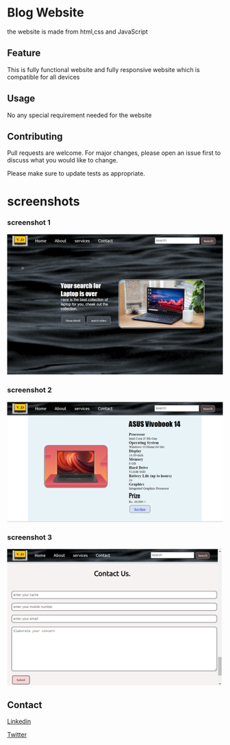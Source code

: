 # Blog Website

the website is made from html,css and JavaScript

## Feature

This is fully functional website and
fully responsive website which is compatible for all devices


## Usage

No any special requirement needed for the website

## Contributing
Pull requests are welcome. For major changes, please open an issue first to discuss what you would like to change.

Please make sure to update tests as appropriate.

# screenshots

### screenshot 1
![screenshot](/screenshot/screenshot_01.png)

### screenshot 2
![screenshot](/screenshot/screenshot_02.png)

### screenshot 3
![screenshot](/screenshot/screenshot_03.png)


## Contact
[Linkedin](https://www.linkedin.com/in/vivekdevkar123)

[Twitter](https://www.twitter.com/vivekdevkar123)
